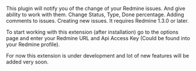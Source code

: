 This plugin will notify you of the change of your Redmine issues. And give ability to work with them. Change Status, Type, Done percentage.
Adding comments to issues. Creating new issues.
It requires Redmine 1.3.0 or later.

To start working with this extension (after installation) go to the options page and enter your Redmine URL and Api Access Key (Could be found into your Redmine profile).

For now this extension is under development and lot of new features will be added very soon. 
